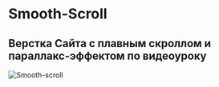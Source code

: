 # Smooth-Scroll

## Верстка Сайта с плавным скроллом и параллакс-эффектом по видеоуроку
![Smooth-scroll](https://github.com/Hardcore90/Smooth-Scroll/assets/112965595/8311b1b0-ce85-4c13-a588-1c442fda3c2c)
